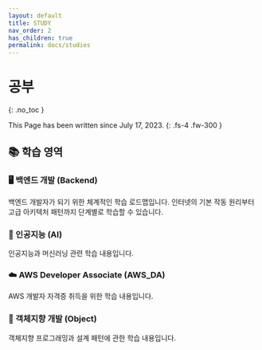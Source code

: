 ```yaml
---
layout: default
title: STUDY
nav_order: 2
has_children: true
permalink: docs/studies
---
```


# 공부
{: .no_toc }

This Page has been written since July 17, 2023.
{: .fs-4 .fw-300 }

## 📚 학습 영역

### 🖥️ 백엔드 개발 (Backend)
백엔드 개발자가 되기 위한 체계적인 학습 로드맵입니다. 
인터넷의 기본 작동 원리부터 고급 아키텍처 패턴까지 단계별로 학습할 수 있습니다.

### 🤖 인공지능 (AI)
인공지능과 머신러닝 관련 학습 내용입니다.

### ☁️ AWS Developer Associate (AWS_DA)
AWS 개발자 자격증 취득을 위한 학습 내용입니다.

### 📖 객체지향 개발 (Object)
객체지향 프로그래밍과 설계 패턴에 관한 학습 내용입니다.
